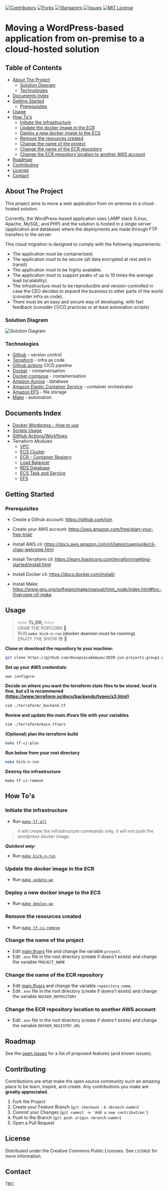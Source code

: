[![Contributors][contributors-shield]][contributors-url]
[![Forks][forks-shield]][forks-url]
[![Stargazers][stars-shield]][stars-url]
[![Issues][issues-shield]][issues-url]
[![MIT License][license-shield]][license-url]

# Moving a WordPress-based application from on-premise to a cloud-hosted solution

<!-- TABLE OF CONTENTS -->
## Table of Contents

<!-- Start Document Outline -->

* [About The Project](#about-the-project)
	* [Solution Diagram](#solution-diagram)
	* [Technologies](#technologies)
* [Documents Index](#documents-index)
* [Getting Started](#getting-started)
	* [Prerequisites](#prerequisites)
* [Usage](#usage)
* [How To's](#how-tos)
	* [Initiate the infrastructure](#initiate-the-infrastructure)
	* [Update the docker image in the ECR](#update-the-docker-image-in-the-ecr)
	* [Deploy a new docker image to the ECS](#deploy-a-new-docker-image-to-the-ecs)
	* [Remove the resources created](#remove-the-resources-created)
	* [Change the name of the project](#change-the-name-of-the-project)
	* [Change the name of the ECR repository](#change-the-name-of-the-ecr-repository)
	* [Change the ECR repository location to another AWS account](#change-the-ecr-repository-location-to-another-aws-account)
* [Roadmap](#roadmap)
* [Contributing](#contributing)
* [License](#license)
* [Contact](#contact)

<!-- End Document Outline -->


## About The Project
This project aims to move a web application from on-premise to a cloud-hosted solution.

Currently, the WordPress-based application uses LAMP stack (Linux, Apache, MySQL, and PHP) and the solution is hosted in a single server (application and database) where the deployments are made through FTP transfers to the server.

This cloud migration is designed to comply with the following requirements:

- The application must be containerized;
- The application must to be secure (all data encrypted at rest and in transit)
- The application must to be highly available.
- The application must to support peaks of up to 10 times the average load (scalability).
- The infrastructure must to be reproducible and version-controlled in case the CEO decides to expand the business to other parts of the world (consider infra as code).
- There must be an easy and secure way of developing, with fast feedback  (consider CI/CD practices or at least automation scripts)

### Solution Diagram
![Solution Diagram](images/solution-diagram.png)

### Technologies

* [Github](https://github.com/)  - version control
* [Terraform](https://www.terraform.io/) - infra as code
* [Github actions](https://github.com/features/actions/) CICD pipeline
* [Docker](https://www.docker.com/) - containerisation
* [Docker-compose](https://docs.docker.com/compose/) - containerisation
* [Amazon Aurora](https://aws.amazon.com/rds/aurora/) - database
* [Amazon Elastic Container Service](https://aws.amazon.com/ecs/) - container orchestrator
* [Amazon EFS](https://aws.amazon.com/efs/) - file storage
* [Make](https://en.wikipedia.org/wiki/Make_(software)) - automation


## Documents Index

* [Docker Wordpress - How to use](docs/docker-wordpress.md)
* [Scripts Usage](docs/scripts.md)
* [GitHub Actions/Workflows](docs/github-workflows.md)
* Terraform Modules
  * [VPC](terraform/modules/VPC-network/README.md)
  * [ECS Cluster](terraform/modules/ECS/README.md)
  * [ECR - Container Registry](terraform/modules/container_registry/README.md)
  * [Load Balancer](terraform/modules/load_balancer/README.md)
  * [RDS Database](terraform/modules/rds/README.md)
  * [ECS Task and Service](terraform/modules/ECS/README.md)
  * [EFS](terraform/modules/efs/README.md)

<!-- GETTING STARTED -->
## Getting Started

### Prerequisites

* Create a Github account: https://github.com/join

* Create your AWS account: https://aws.amazon.com/free/start-your-free-trial/

* Install AWS cli: https://docs.aws.amazon.com/cli/latest/userguide/cli-chap-welcome.html

* Install Terraform cli: https://learn.hashicorp.com/terraform/getting-started/install.html

* Install Docker cli: https://docs.docker.com/install/

* Install Make: https://www.gnu.org/software/make/manual/html_node/index.html#toc-Overview-of-make

## Usage

> 🔥🔥🔥 **TL;DR;** 🔥🔥🔥<br />
> GRAB THE POPCORN 🍿 <br />
> RUN **`make kick-n-run` (docker daemon must be running)**<br />
> ENJOY THE SHOW 😎 🎦 

**Clone or download the repository to your machine:**

```bash
git clone https://github.com/devopsacademyau/2020-jun-project1-group1.git
```

**Set up your AWS credentials:** 

```bash
aws configure
```

 **Decide on where you want the terraform state files to be stored. local is fine, but s3 is recommened (https://www.terraform.io/docs/backends/types/s3.html)** 

```bash
vim ./terraform/_backend.tf
```

 **Review and update the main.tfvars file with your variables**

```bash
vim ./terraform/main.tfvars
```

**(Optional) plan the terraform build**

```bash
make tf-ci-plan
```

**Run below from your root directory**

```bash
make kick-n-run
```

**Destroy the infrastructure**

```
make tf-ci-remove
```

<!-- HOW TO'S -->

## How To's

### Initiate the infrastructure

- Run [`make tf-all`](docs/scripts.md#tf-all)

> it will create the infrastructure commands only, it will not push the wordpress docker image.

***Quickest way:***

- Run [`make kick-n-run`](docs/scripts.md#kick-n-run)

### Update the docker image in the ECR

- Run [`make update-wp`](docs/scripts.md#update-wp)

### Deploy a new docker image to the ECS

- Run [`make deploy-wp`](docs/scripts.md#deploy-wp)

### Remove the resources created

- Run [`make tf-ci-remove`](docs/scripts.md#tf-ci-remove)

### Change the name of the project

- Edit [main.tfvars](terraform/main.tfvars) file and change the variable `project`.
- Edit `.env` file in the root directory (create if doens't exists) and change the variable `PROJECT_NAME`

### Change the name of the ECR repository

- Edit [main.tfvars](terraform/main.tfvars) and change the variable `repository_name`.
- Edit `.env` file in the root directory (create if doens't exists) and change the variable `DOCKER_REPOSITORY`

### Change the ECR repository location to another AWS account

- Edit `.env` file in the root directory (create if doens't exists) and change the variable `DOCKER_REGISTRY_URL`

<!-- ROADMAP -->
## Roadmap

See the [open issues](https://github.com/devopsacademyau/2020-jun-project1-group1/issues) for a list of proposed features (and known issues).


<!-- CONTRIBUTING -->
## Contributing

Contributions are what make the open source community such an amazing place to be learn, inspire, and create. Any contributions you make are **greatly appreciated**.

1. Fork the Project
2. Create your Feature Branch (`git checkout -b <branch-name>`)
3. Commit your Changes (`git commit -m 'Add a new contribution'`)
4. Push to the Branch (`git push origin <branch-name>`)
5. Open a Pull Request


<!-- LICENSE -->
## License

Distributed under the Creative Commons Public Licenses. See `LICENSE` for more information.

<!-- CONTACT -->
## Contact

TBC

<!-- MARKDOWN LINKS & IMAGES -->
<!-- https://www.markdownguide.org/basic-syntax/#reference-style-links -->
[contributors-shield]: https://img.shields.io/github/contributors/devopsacademyau/2020-jun-project1-group1?style=flat-square
[contributors-url]: https://github.com/devopsacademyau/2020-jun-project1-group1/graphs/contributors
[forks-shield]: https://img.shields.io/github/forks/devopsacademyau/2020-jun-project1-group1.svg?style=flat-square
[forks-url]: https://github.com/devopsacademyau/2020-jun-project1-group1/network/members
[stars-shield]: https://img.shields.io/github/stars/devopsacademyau/2020-jun-project1-group1.svg?style=flat-square
[stars-url]: https://github.com/devopsacademyau/2020-jun-project1-group1/stargazers
[issues-shield]: https://img.shields.io/github/issues/devopsacademyau/2020-jun-project1-group1.svg?style=flat-square
[issues-url]: https://github.com/devopsacademyau/2020-jun-project1-group1/issues
[license-shield]: https://img.shields.io/github/license/devopsacademyau/2020-jun-project1-group1.svg?style=flat-square
[license-url]: https://github.com/devopsacademyau/2020-jun-project1-group1/blob/master/LICENSE